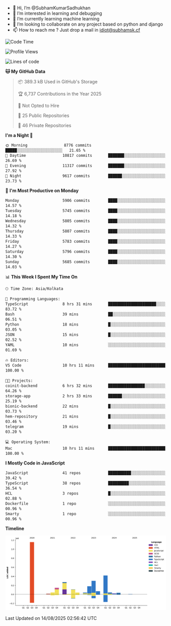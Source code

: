 - 👋 Hi, I’m @SubhamKumarSadhukhan
- 👀 I’m interested in learning and debugging
- 🌱 I’m currently learning machine learning
- 💞️ I’m looking to collaborate on any project based on python and django
- 📫 How to reach me ?
      Just drop a mail in idiot@subhamsk.cf

<!---
SubhamKumarSadhukhan/SubhamKumarSadhukhan is a ✨ special ✨ repository because its `README.md` (this file) appears on your GitHub profile.
You can click the Preview link to take a look at your changes.
--->


<!--START_SECTION:waka-->
![Code Time](http://img.shields.io/badge/Code%20Time-3%2C047%20hrs%2028%20mins-blue)

![Profile Views](http://img.shields.io/badge/Profile%20Views-0-blue)

![Lines of code](https://img.shields.io/badge/From%20Hello%20World%20I%27ve%20Written-2.9%20million%20lines%20of%20code-blue)

**🐱 My GitHub Data** 

> 📦 389.3 kB Used in GitHub's Storage 
 > 
> 🏆 6,737 Contributions in the Year 2025
 > 
> 🚫 Not Opted to Hire
 > 
> 📜 25 Public Repositories 
 > 
> 🔑 46 Private Repositories 
 > 
**I'm a Night 🦉** 

```text
🌞 Morning                8776 commits        █████░░░░░░░░░░░░░░░░░░░░   21.65 % 
🌆 Daytime                10817 commits       ███████░░░░░░░░░░░░░░░░░░   26.69 % 
🌃 Evening                11317 commits       ███████░░░░░░░░░░░░░░░░░░   27.92 % 
🌙 Night                  9617 commits        ██████░░░░░░░░░░░░░░░░░░░   23.73 % 
```
📅 **I'm Most Productive on Monday** 

```text
Monday                   5906 commits        ████░░░░░░░░░░░░░░░░░░░░░   14.57 % 
Tuesday                  5745 commits        ████░░░░░░░░░░░░░░░░░░░░░   14.18 % 
Wednesday                5805 commits        ████░░░░░░░░░░░░░░░░░░░░░   14.32 % 
Thursday                 5807 commits        ████░░░░░░░░░░░░░░░░░░░░░   14.33 % 
Friday                   5783 commits        ████░░░░░░░░░░░░░░░░░░░░░   14.27 % 
Saturday                 5796 commits        ████░░░░░░░░░░░░░░░░░░░░░   14.30 % 
Sunday                   5685 commits        ████░░░░░░░░░░░░░░░░░░░░░   14.03 % 
```


📊 **This Week I Spent My Time On** 

```text
🕑︎ Time Zone: Asia/Kolkata

💬 Programming Languages: 
TypeScript               8 hrs 31 mins       █████████████████████░░░░   83.72 % 
Bash                     39 mins             ██░░░░░░░░░░░░░░░░░░░░░░░   06.51 % 
Python                   18 mins             █░░░░░░░░░░░░░░░░░░░░░░░░   03.05 % 
JSON                     15 mins             █░░░░░░░░░░░░░░░░░░░░░░░░   02.52 % 
YAML                     10 mins             ░░░░░░░░░░░░░░░░░░░░░░░░░   01.69 % 

🔥 Editors: 
VS Code                  10 hrs 11 mins      █████████████████████████   100.00 % 

🐱‍💻 Projects: 
coinit-backend           6 hrs 32 mins       ████████████████░░░░░░░░░   64.26 % 
storage-app              2 hrs 33 mins       ██████░░░░░░░░░░░░░░░░░░░   25.19 % 
bionic-backend           22 mins             █░░░░░░░░░░░░░░░░░░░░░░░░   03.73 % 
hem-repository           21 mins             █░░░░░░░░░░░░░░░░░░░░░░░░   03.46 % 
telegram                 19 mins             █░░░░░░░░░░░░░░░░░░░░░░░░   03.20 % 

💻 Operating System: 
Mac                      10 hrs 11 mins      █████████████████████████   100.00 % 
```

**I Mostly Code in JavaScript** 

```text
JavaScript               41 repos            ██████████░░░░░░░░░░░░░░░   39.42 % 
TypeScript               38 repos            █████████░░░░░░░░░░░░░░░░   36.54 % 
HCL                      3 repos             █░░░░░░░░░░░░░░░░░░░░░░░░   02.88 % 
Dockerfile               1 repo              ░░░░░░░░░░░░░░░░░░░░░░░░░   00.96 % 
Smarty                   1 repo              ░░░░░░░░░░░░░░░░░░░░░░░░░   00.96 % 
```



**Timeline**

![Lines of Code chart](https://raw.githubusercontent.com/SubhamKumarSadhukhan/SubhamKumarSadhukhan/main/assets/bar_graph.png)


 Last Updated on 14/08/2025 02:56:42 UTC
<!--END_SECTION:waka-->
